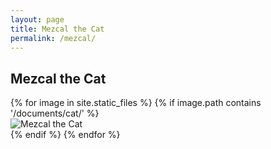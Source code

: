 ```yaml
---
layout: page
title: Mezcal the Cat
permalink: /mezcal/
---
```


<div class="container">
  <div class="cat-container">
    <div class="section-header">
      <h2 class="section-title">Mezcal the Cat</h2>
      <div class="cat-gallery">
        {% for image in site.static_files %}
          {% if image.path contains '/documents/cat/' %}
            <div class="cat-image">
              <img src="{{ site.baseurl }}{{ image.path }}" alt="Mezcal the Cat">
            </div>
          {% endif %}
        {% endfor %}
      </div>
    </div>
  </div>
</div>

